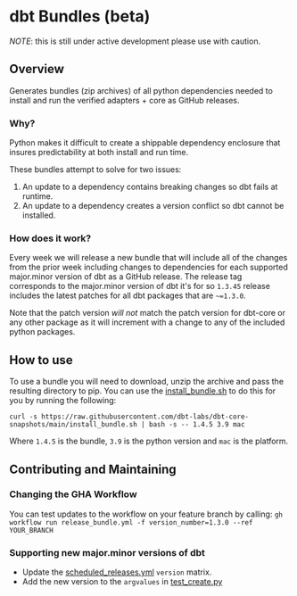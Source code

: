 # dbt Bundles (beta)
*NOTE*: this is still under active development please use with caution.
## Overview
Generates bundles (zip archives) of all python dependencies needed to install and run the verified adapters + core as GitHub releases. 

### Why? 
Python makes it difficult to create a shippable dependency enclosure that insures predictability at both install and run time. 

These bundles attempt to solve for two issues:
1. An update to a dependency contains breaking changes so dbt fails at runtime.
2. An update to a dependency creates a version conflict so dbt cannot be installed. 

### How does it work?
Every week we will release a new bundle that will include all of the changes from the prior week including changes to
dependencies for each supported major.minor version of dbt as a GitHub release. The release tag corresponds to the 
major.minor version of dbt it's for so `1.3.45` release includes the latest patches for all dbt packages that are `~=1.3.0`.

Note that the patch version *will not* match the patch version for dbt-core or any other package as it will increment 
with a change to any of the included python packages.  

## How to use
To use a bundle you will need to download, unzip the archive and pass the resulting directory to pip.
You can use the [install_bundle.sh](/install_bundle.sh) to do this for you by running the following: 
```
curl -s https://raw.githubusercontent.com/dbt-labs/dbt-core-snapshots/main/install_bundle.sh | bash -s -- 1.4.5 3.9 mac
```
Where `1.4.5` is the bundle, `3.9` is the python version and `mac` is the platform. 

## Contributing and Maintaining
### Changing the GHA Workflow
You can test updates to the workflow on your feature branch by calling:
`gh workflow run release_bundle.yml -f version_number=1.3.0 --ref YOUR_BRANCH`

### Supporting new major.minor versions of dbt
* Update the [scheduled_releases.yml](/.github/workflows/scheduled_releases.yml) `version` matrix.
* Add the new version to the `argvalues` in [test_create.py](test/integration/bundle/test_create.py)